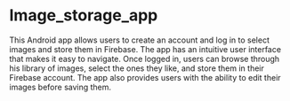# Image_storage_app

This Android app allows users to create an account and log in to select images and store them in Firebase. 
The app has an intuitive user interface that makes it easy to navigate. Once logged in, users can browse through his library of images, select the ones they like, and store them in their Firebase account. 
The app also provides users with the ability to edit their images before saving them.
